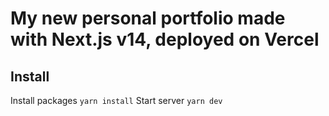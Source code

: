 # My new personal portfolio made with Next.js v14, deployed on Vercel

## Install

Install packages `yarn install`
Start server `yarn dev`

